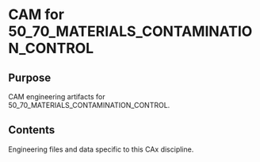# CAM for 50_70_MATERIALS_CONTAMINATION_CONTROL

## Purpose
CAM engineering artifacts for 50_70_MATERIALS_CONTAMINATION_CONTROL.

## Contents
Engineering files and data specific to this CAx discipline.
